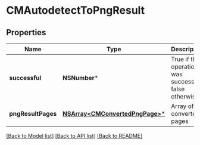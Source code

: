 # CMAutodetectToPngResult

## Properties
Name | Type | Description | Notes
------------ | ------------- | ------------- | -------------
**successful** | **NSNumber*** | True if the operation was successful, false otherwise | [optional] 
**pngResultPages** | [**NSArray&lt;CMConvertedPngPage&gt;***](CMConvertedPngPage.md) | Array of converted pages | [optional] 

[[Back to Model list]](../README.md#documentation-for-models) [[Back to API list]](../README.md#documentation-for-api-endpoints) [[Back to README]](../README.md)


